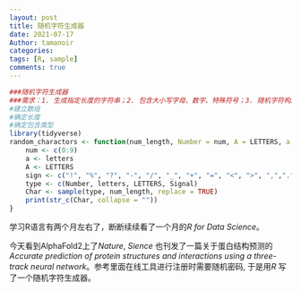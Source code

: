 ```yaml
---
layout: post
title: 随机字符生成器
date: 2021-07-17
Author: tamanoir
categories: 
tags: [R, sample]
comments: true
---
```


```r
###随机字符生成器
###需求：1. 生成指定长度的字符串；2. 包含大小写字母、数字、特殊符号；3. 随机字符构成可选
#建立数组
#确定长度
#确定包含类型
library(tidyverse)
random_charactors <- function(num_length, Number = num, A = LETTERS, a = letters, Signal = sign) {
    num <- c(0:9)
    a <- letters
    A <- LETTERS  
    sign <- c("!", "%", "?", "-", "/", "_", "+", "=", "<", ">", ",",".", "`", "~", "@", "#", "$", "^", "&", "*", "(", ")", "[", "]", "{", "}", ";", ":")
    type <- c(Number, letters, LETTERS, Signal)  
    Char <- sample(type, num_length, replace = TRUE)
    print(str_c(Char, collapse = ""))
}
```

学习R语言有两个月左右了，断断续续看了一个月的*R for Data Science*。

今天看到AlphaFold2上了*Nature*, *Sience* 也刊发了一篇关于蛋白结构预测的*Accurate prediction of protein structures and interactions using a three-track neural network*。参考里面在线工具进行注册时需要随机密码, 于是用*R* 写了一个随机字符生成器。
